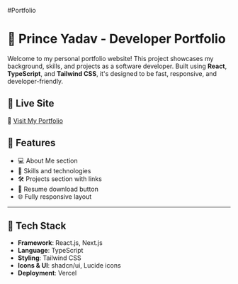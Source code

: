 #Portfolio 
# 💼 Prince Yadav - Developer Portfolio

Welcome to my personal portfolio website! This project showcases my background, skills, and projects as a software developer. Built using **React**, **TypeScript**, and **Tailwind CSS**, it's designed to be fast, responsive, and developer-friendly.

## 🚀 Live Site

🔗 [Visit My Portfolio](https://my-portfolio-phi-ten-36.vercel.app/)

## 📄 Features

- 💻 About Me section
- 🧠 Skills and technologies
- 🛠️ Projects section with links
- 📄 Resume download button
- 🌐 Fully responsive layout

---

## 📁 Tech Stack

- **Framework**: React.js, Next.js
- **Language**: TypeScript
- **Styling**: Tailwind CSS
- **Icons & UI**: shadcn/ui, Lucide icons
- **Deployment**: Vercel

